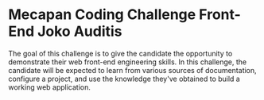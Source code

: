 # Mecapan Coding Challenge Front-End Joko Auditis
The goal of this challenge is to give the candidate the opportunity to demonstrate their web front-end engineering skills. In this challenge, the candidate will be expected to learn from various sources of documentation, configure a project, and use the knowledge they've obtained to build a working web application. 
